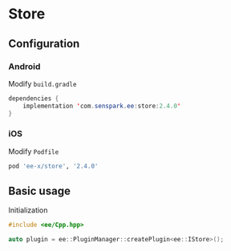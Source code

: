 # Store
## Configuration
### Android
Modify `build.gradle`
```java
dependencies {
    implementation 'com.senspark.ee:store:2.4.0'
}
```

### iOS
Modify `Podfile`
```ruby
pod 'ee-x/store', '2.4.0'
```

## Basic usage
Initialization
```cpp
#include <ee/Cpp.hpp>

auto plugin = ee::PluginManager::createPlugin<ee::IStore>();
```